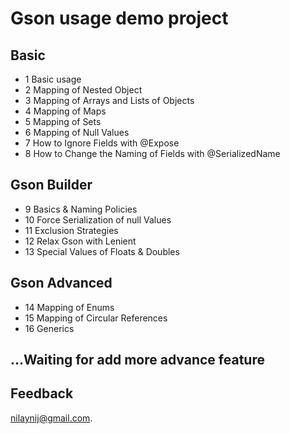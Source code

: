 # Gson usage demo project

## Basic
- 1 Basic usage
- 2 Mapping of Nested Object
- 3 Mapping of Arrays and Lists of Objects
- 4 Mapping of Maps
- 5 Mapping of Sets
- 6 Mapping of Null Values
- 7 How to Ignore Fields with @Expose
- 8 How to Change the Naming of Fields with @SerializedName

## Gson Builder
- 9 Basics & Naming Policies
- 10 Force Serialization of null Values
- 11 Exclusion Strategies
- 12 Relax Gson with Lenient
- 13 Special Values of Floats & Doubles

## Gson Advanced
- 14 Mapping of Enums
- 15 Mapping of Circular References
- 16 Generics

## ...Waiting for add more advance feature

## Feedback

nilaynij@gmail.com.

